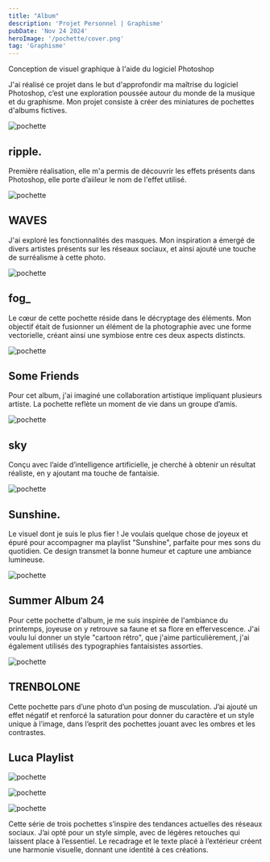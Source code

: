 ```yaml
---
title: "Album"
description: 'Projet Personnel | Graphisme'
pubDate: 'Nov 24 2024'
heroImage: '/pochette/cover.png'
tag: 'Graphisme'
---
```


Conception de visuel graphique à l'aide du logiciel Photoshop

J'ai réalisé ce projet dans le but d'approfondir ma maîtrise du logiciel Photoshop, c’est une exploration poussée autour du monde de la musique et du graphisme. Mon projet consiste à créer des miniatures de pochettes d'albums fictives.

<div class="flex md:flex-row flex-col md:gap-8 mb-8">

![pochette](/pochette/ripple.png)

<section class="w-full">

## ripple.

<p class="">
Première réalisation, elle m'a permis de découvrir les effets présents dans Photoshop, elle porte d’aiileur le nom de l'effet utilisé.</p>
<section>

</div>


<div class="flex md:flex-row-reverse flex-col md:gap-8 mb-8">

![pochette](/pochette/waves.png)

<section class="w-full">

## WAVES

<p class="flex">
J'ai exploré les fonctionnalités des masques. Mon inspiration a émergé de divers artistes présents sur les réseaux sociaux, et ainsi ajouté une touche de surréalisme à cette photo.</p>
<section>

</div>


<div class="flex md:flex-row flex-col md:gap-8 mb-8">

![pochette](/pochette/fog.png)

<section class="w-full">

## fog_

<p class="flex">
Le cœur de cette pochette réside dans le décryptage des éléments. Mon objectif était de fusionner un élément de la photographie avec une forme vectorielle, créant ainsi une symbiose entre ces deux aspects distincts.</p>
<section>

</div>



<div class="flex md:flex-row-reverse flex-col md:gap-8 mb-8">

![pochette](/pochette/friend.png)

<section class="w-full">

## Some Friends

<p class="flex">
Pour cet album, j'ai imaginé une collaboration artistique impliquant plusieurs artiste. La pochette reflète un moment de vie dans un groupe d’amis.</p>
<section>

</div>



<div class="flex md:flex-row flex-col md:gap-8 mb-8">

![pochette](/pochette/sky.png)

<section class="w-full">

## sky

<p class="flex">
Conçu avec l’aide d’intelligence artificielle, je cherché à obtenir un résultat réaliste, en y ajoutant ma touche de fantaisie.</p>
<section>

</div>



<div class="flex md:flex-row-reverse flex-col md:gap-8 mb-8">

![pochette](/pochette/sunshine.png)

<section class="w-full">

## Sunshine.

<p class="flex">
Le visuel dont je suis le plus fier ! Je voulais quelque chose de joyeux et épuré pour accompagner ma playlist "Sunshine", parfaite pour mes sons du quotidien. Ce design transmet la bonne humeur et capture une ambiance lumineuse.</p>
<section>

</div>



<div class="flex md:flex-row flex-col md:gap-8 mb-8">

![pochette](/pochette/summer24.png)

<section class="w-full">

## Summer Album 24

<p class="flex">
Pour cette pochette d'album, je me suis inspirée de l'ambiance du printemps, joyeuse on y retrouve sa faune et sa flore en effervescence. J'ai voulu lui donner un style "cartoon rétro", que j'aime particulièrement, j'ai également utilisés des typographies fantaisistes assorties.</p>
<section>

</div>



<div class="flex md:flex-row-reverse flex-col md:gap-8 mb-8">

![pochette](/pochette/trenbolone.png)

<section class="w-full">

## TRENBOLONE

<p class="flex">
Cette pochette pars d’une photo d’un posing de musculation. J’ai ajouté un effet négatif et renforcé la saturation pour donner du caractère et un style unique à l’image, dans l’esprit des pochettes jouant avec les ombres et les contrastes.</p>
<section>

</div>



<div class="flex flex-col mb-8">

## Luca Playlist

<section class="flex flex-col md:flex-row gap-2 md:gap-6 mt-2">

![pochette](/pochette/gta.png)

![pochette](/pochette/summer.png)

![pochette](/pochette/old.png)

</section>

<p class="flex">
Cette série de trois pochettes s’inspire des tendances actuelles des réseaux sociaux. J’ai opté pour un style simple, avec de  légères retouches qui laissent place à l’essentiel. Le recadrage  et le texte placé à l’extérieur créent une harmonie visuelle, donnant une identité à ces créations.</p>

</div>
